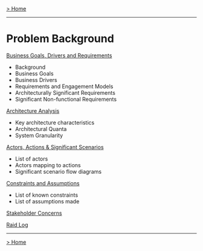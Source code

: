 [> Home](../README.md)

---

# Problem Background

[Business Goals, Drivers and Requirements](BusinessGoalsDriversAndRequirements.md)

* Background
* Business Goals 
* Business Drivers
* Requirements and Engagement Models
* Architecturally Significant Requirements
* Significant Non-functional Requirements

[Architecture Analysis](ArchitectureAnalysis.md)

- Key architecture characteristics
- Architectural Quanta
- System Granularity

[Actors, Actions & Significant Scenarios](ActorsActionsAndSignificantScenarios.md)

* List of actors
* Actors mapping to actions
* Significant scenario flow diagrams

[Constraints and Assumptions](ConstraintsAndAssumptions.md)

* List of known constraints
* List of assumptions made

[Stakeholder Concerns](StakeholderConcerns.md)

[Raid Log](RAID.md)

------

[> Home](../README.md)

